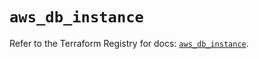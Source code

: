 # `aws_db_instance`

Refer to the Terraform Registry for docs: [`aws_db_instance`](https://registry.terraform.io/providers/hashicorp/aws/6.0.0/docs/resources/db_instance).
